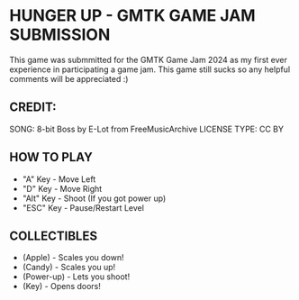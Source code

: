 # HUNGER UP - GMTK GAME JAM SUBMISSION

This game was submmitted for the GMTK Game Jam 2024 as my first ever experience in participating a game jam.
This game still sucks so any helpful comments will be appreciated :)

## CREDIT:
SONG: 8-bit Boss by E-Lot from FreeMusicArchive
LICENSE TYPE: CC BY

## HOW TO PLAY

* "A" Key - Move Left
* "D" Key - Move Right
* "Alt" Key - Shoot (If you got power up)
* "ESC" Key - Pause/Restart Level

## COLLECTIBLES

* (Apple) - Scales you down!
* (Candy) - Scales you up! 
* (Power-up) - Lets you shoot!
* (Key) - Opens doors!
